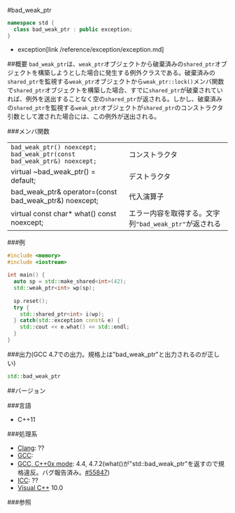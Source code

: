 #bad_weak_ptr
```cpp
namespace std {
  class bad_weak_ptr : public exception;
}
```
* exception[link /reference/exception/exception.md]

##概要
`bad_weak_ptr`は、`weak_ptr`オブジェクトから破棄済みの`shared_ptr`オブジェクトを構築しようとした場合に発生する例外クラスである。破棄済みの`shared_ptr`を監視する`weak_ptr`オブジェクトから`weak_ptr::lock()`メンバ関数で`shared_ptr`オブジェクトを構築した場合、すでに`shared_ptr`が破棄されていれば、例外を送出することなく空の`shared_ptr`が返される。しかし、破棄済みの`shared_ptr`を監視する`weak_ptr`オブジェクトが`shared_ptr`のコンストラクタ引数として渡された場合には、この例外が送出される。

###メンバ関数

| | |
|--------------------------------------------------------------------------------------------------------------------|--------------------------------------------------------------------------------------|
| `bad_weak_ptr() noexcept;` `bad_weak_ptr(const bad_weak_ptr&) noexcept;` | コンストラクタ |
| virtual ~bad_weak_ptr() = default; | デストラクタ |
| bad_weak_ptr& operator=(const bad_weak_ptr&) noexcept; | 代入演算子 |
| virtual const char* what() const noexcept; | エラー内容を取得する。文字列`"bad_weak_ptr"`が返される |

###例
```cpp
#include <memory>
#include <iostream>
 
int main() {
  auto sp = std::make_shared<int>(42);
  std::weak_ptr<int> wp(sp);
 
  sp.reset();
  try {
    std::shared_ptr<int> i(wp);
  } catch(std::exception const& e) {
    std::cout << e.what() << std::endl;
  }
}
```

###出力(GCC 4.7での出力。規格上は"bad_weak_ptr"と出力されるのが正しい)
```cpp
std::bad_weak_ptr
```

##バージョン

###言語

- C++11

###処理系

- [Clang](/implementation#clang.md): ??
- [GCC](/implementation#gcc.md): 
- [GCC, C++0x mode](/implementation#gcc.md): 4.4, 4.7.2(what()が"std::bad_weak_ptr"を返すので規格違反。バグ報告済み。[#55847](http://gcc.gnu.org/bugzilla/show_bug.cgi?id=55847))
- [ICC](/implementation#icc.md): ??
- [Visual C++](/implementation#visual_cpp.md) 10.0


###参照

